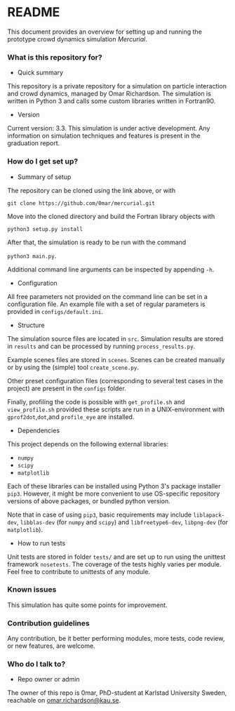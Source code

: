 # README #

This document provides an overview for setting up and running the prototype crowd dynamics simulation *Mercurial*.

### What is this repository for? ###

* Quick summary

This repository is a private repository for a simulation on particle interaction and crowd dynamics, managed by Omar Richardson.
The simulation is written in Python 3 and calls some custom libraries written in Fortran90.

* Version

Current version: 3.3.
This simulation is under active development. 
Any information on simulation techniques and features is present in the graduation report.

### How do I get set up? ###

* Summary of setup

The repository can be cloned using the link above, or with 

`git clone https://github.com/0mar/mercurial.git`

Move into the cloned directory and build the Fortran library objects with

`python3 setup.py install`

After that, the simulation is ready to be run with the command

`python3 main.py`. 

Additional command line arguments can be inspected by appending `-h`.

* Configuration

All free parameters not provided on the command line can be set in a configuration file.
An example file with a set of regular parameters is provided in `configs/default.ini`.

* Structure

The simulation source files are located in `src`. Simulation results are stored in `results` and can be processed by running `process_results.py`.

Example scenes files are stored in `scenes`. Scenes can be created manually or by using the (simple) tool `create_scene.py`.

Other preset configuration files (corresponding to several test cases in the project) are present in the `configs` folder.

Finally, profiling the code is possible with `get_profile.sh` and `view_profile.sh` provided these scripts are run in a UNIX-environment with `gprof2dot`,`dot`,and `profile_eye` are installed.
* Dependencies

This project depends on the following external libraries:

- `numpy`
- `scipy`
- `matplotlib`

Each of these libraries can be installed using Python 3's package installer `pip3`.
However, it might be more convenient to use OS-specific repository versions of above packages, or bundled python version.

Note that in case of using `pip3`, basic requirements may include `liblapack-dev`, `libblas-dev` (for `numpy` and `scipy`) and `libfreetype6-dev`, `libpng-dev` (for `matplotlib`).

* How to run tests

Unit tests are stored in folder `tests/` and are set up to run using the unittest framework `nosetests`. 
The coverage of the tests highly varies per module. Feel free to contribute to unittests of any module.

### Known issues ###

This simulation has quite some points for improvement.

### Contribution guidelines ###

Any contribution, be it better performing modules, more tests, code review, or new features, are welcome.

### Who do I talk to? ###

* Repo owner or admin

The owner of this repo is 0mar, PhD-student at Karlstad University Sweden,
 reachable on omar.richardson@kau.se.
